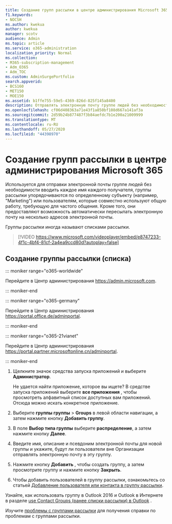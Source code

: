 ```yaml
---
title: Создание групп рассылки в центре администрирования Microsoft 365
f1.keywords:
- NOCSH
ms.author: kwekua
author: kwekua
manager: scotv
audience: Admin
ms.topic: article
ms.service: o365-administration
localization_priority: Normal
ms.collection:
- M365-subscription-management
- Adm_O365
- Adm_TOC
ms.custom: AdminSurgePortfolio
search.appverid:
- BCS160
- MET150
- MOE150
ms.assetid: b1ffe755-59e5-4369-826d-825f145a8400
description: Отправлять электронную почту группе людей без необходимости вводить имя каждого получателя с помощью создания распространения (списка).
ms.openlocfilehash: cf06d408363a71e43f1a850bf108d667a141af3a
ms.sourcegitcommit: 2d59b24b877487f3b84aefdc7b1e200a21009999
ms.translationtype: MT
ms.contentlocale: ru-RU
ms.lasthandoff: 05/27/2020
ms.locfileid: "44398970"
---
```

# <a name="create-distribution-groups-in-the-microsoft-365-admin-center"></a>Создание групп рассылки в центре администрирования Microsoft 365
  
Используется для отправки электронной почты группе людей без необходимости вводить каждое имя каждого получателя, группы рассылки упорядочиваются по определенному субъекту (например, "Marketing") или пользователям, которые совместно используют общую работу, требующую для частого общения. Кроме того, они предоставляют возможность автоматически пересылать электронную почту на несколько адресов электронной почты.
  
Группы рассылки иногда называют списками рассылки.
  
> [!VIDEO https://www.microsoft.com/videoplayer/embed/e8747233-4f1c-4bf4-81cf-2a4ea9ccd80d?autoplay=false]
  
## <a name="create-a-distribution-group-list"></a>Создание группы рассылки (списка)

::: moniker range="o365-worldwide"

Перейдите в Центр администрирования <a href="https://go.microsoft.com/fwlink/p/?linkid=2024339" target="_blank">https://admin.microsoft.com</a>.

::: moniker-end

::: moniker range="o365-germany"

Перейдите в Центр администрирования <a href="https://go.microsoft.com/fwlink/p/?linkid=848041" target="_blank">https://portal.office.de/adminportal</a>.

::: moniker-end

::: moniker range="o365-21vianet"

Перейдите в Центр администрирования <a href="https://go.microsoft.com/fwlink/p/?linkid=850627" target="_blank">https://portal.partner.microsoftonline.cn/adminportal</a>.

::: moniker-end

1. Щелкните значок средства запуска приложений  и выберите **Администратор**.
    
    Не удается найти приложение, которое вы ищете? В средстве запуска приложений выберите **все приложения** , чтобы просмотреть алфавитный список доступных вам приложений. Отсюда можно искать конкретное приложение. 
    
2. Выберите **группы группы** \> **Groups** в левой области навигации, а затем нажмите кнопку **Добавить группу**. 
      
3. В поле **Выбор типа группы** выберите **распределение**, а затем нажмите кнопку **Далее**.
  
4. Введите имя, описание и псевдоним электронной почты для новой группы и укажите, будут ли пользователи вне Организации отправлять электронную почту в эту группу. 
    
5. Нажмите кнопку **Добавить** , чтобы создать группу, а затем просмотрите группу и нажмите кнопку **Закрыть**. 
    
6. Чтобы добавить пользователей в группу рассылки, ознакомьтесь со статьей [Добавление пользователя или контакта в группу рассылки](../email/add-user-or-contact-to-distribution-list.md).
    
Узнайте, как использовать группу в Outlook 2016 и Outlook в Интернете в разделе [use Contact Groups (ранее списки рассылки) в Outlook](https://support.office.com/article/1c97fcb2-0ed4-41e6-b401-58f9d7d40e39.aspx) . 
  
Изучите [проблемы с группами рассылки](https://docs.microsoft.com/office365/troubleshoot/groups/distribution-list-issues) для получения справки по проблемам с группами рассылки. 
  

